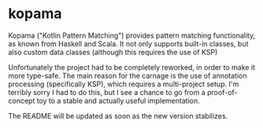 # kopama

Kopama ("Kotlin Pattern Matching") provides pattern matching functionality, as known from Haskell and Scala. It not only supports built-in classes, but also custom data classes (although this requires the use of KSP)

Unfortunately the project had to be completely reworked, in order to make it more type-safe. The main reason for the carnage is the use of annotation processing (specifically KSP), which requires a multi-project setup. I'm terribly sorry I had to do this, but I see a chance to go from a proof-of-concept toy to a stable and actually useful implementation.

The README will be updated as soon as the new version stabilizes.